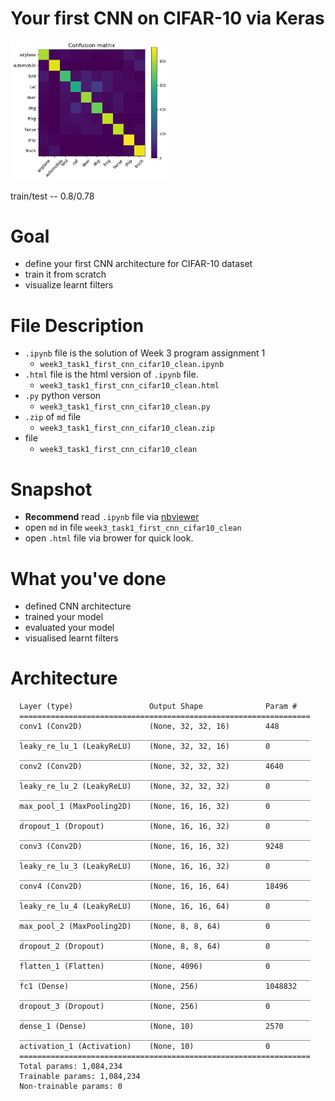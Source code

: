 # Your first CNN on CIFAR-10 via Keras
<img src="images/confusion.png" width=50% />

train/test -- 0.8/0.78

# Goal
- define your first CNN architecture for CIFAR-10 dataset
- train it from scratch
- visualize learnt filters

# File Description
- `.ipynb` file is the solution of Week 3 program assignment 1
  - `week3_task1_first_cnn_cifar10_clean.ipynb`
- `.html` file is the html version of `.ipynb` file.
  - `week3_task1_first_cnn_cifar10_clean.html`
- `.py` python verson
  - `week3_task1_first_cnn_cifar10_clean.py`
- `.zip` of `md` file
  - `week3_task1_first_cnn_cifar10_clean.zip`
- file
  - `week3_task1_first_cnn_cifar10_clean`
# Snapshot
- **Recommend** read `.ipynb` file via [nbviewer](https://nbviewer.jupyter.org/)
- open `md` in file `week3_task1_first_cnn_cifar10_clean`
- open `.html` file via brower for quick look.

# What you've done
- defined CNN architecture
- trained your model
- evaluated your model
- visualised learnt filters

# Architecture
```
  Layer (type)                 Output Shape              Param #   
  =================================================================
  conv1 (Conv2D)               (None, 32, 32, 16)        448       
  _________________________________________________________________
  leaky_re_lu_1 (LeakyReLU)    (None, 32, 32, 16)        0         
  _________________________________________________________________
  conv2 (Conv2D)               (None, 32, 32, 32)        4640      
  _________________________________________________________________
  leaky_re_lu_2 (LeakyReLU)    (None, 32, 32, 32)        0         
  _________________________________________________________________
  max_pool_1 (MaxPooling2D)    (None, 16, 16, 32)        0         
  _________________________________________________________________
  dropout_1 (Dropout)          (None, 16, 16, 32)        0         
  _________________________________________________________________
  conv3 (Conv2D)               (None, 16, 16, 32)        9248      
  _________________________________________________________________
  leaky_re_lu_3 (LeakyReLU)    (None, 16, 16, 32)        0         
  _________________________________________________________________
  conv4 (Conv2D)               (None, 16, 16, 64)        18496     
  _________________________________________________________________
  leaky_re_lu_4 (LeakyReLU)    (None, 16, 16, 64)        0         
  _________________________________________________________________
  max_pool_2 (MaxPooling2D)    (None, 8, 8, 64)          0         
  _________________________________________________________________
  dropout_2 (Dropout)          (None, 8, 8, 64)          0         
  _________________________________________________________________
  flatten_1 (Flatten)          (None, 4096)              0         
  _________________________________________________________________
  fc1 (Dense)                  (None, 256)               1048832   
  _________________________________________________________________
  dropout_3 (Dropout)          (None, 256)               0         
  _________________________________________________________________
  dense_1 (Dense)              (None, 10)                2570      
  _________________________________________________________________
  activation_1 (Activation)    (None, 10)                0         
  =================================================================
  Total params: 1,084,234
  Trainable params: 1,084,234
  Non-trainable params: 0
```
